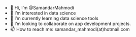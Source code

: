 - 👋 Hi, I’m @SamandarMahmodi
- 👀 I’m interested in data science
- 🌱 I’m currently learning data science tools
- 💞️ I’m looking to collaborate on app development projects. 
- 📫 How to reach me: samandar_mahmodi(at)hotmail.com

<!---
SamandarMahmodi/SamandarMahmodi is a ✨ special ✨ repository because its `README.md` (this file) appears on your GitHub profile.
You can click the Preview link to take a look at your changes.
--->
